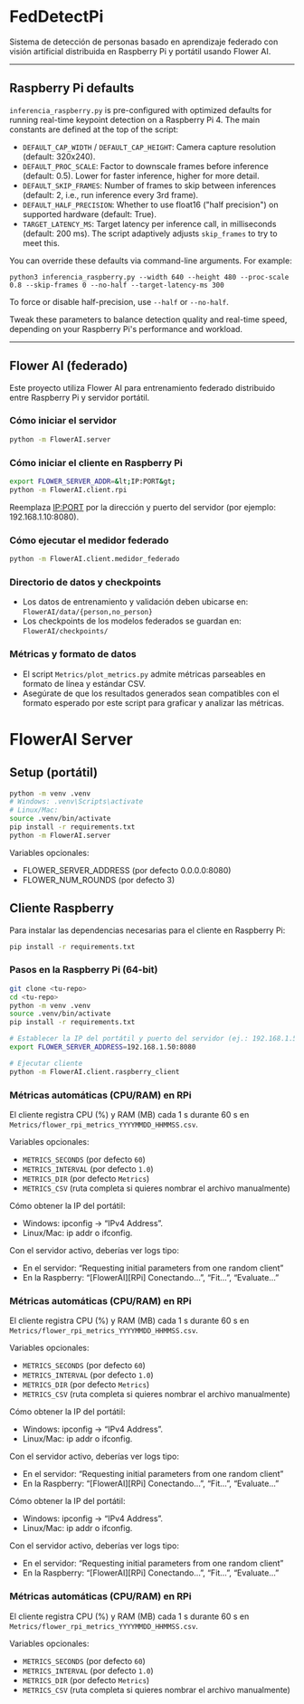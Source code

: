 # FedDetectPi
Sistema de detección de personas basado en aprendizaje federado con visión artificial distribuida en Raspberry Pi y portátil usando Flower AI.

---

## Raspberry Pi defaults

`inferencia_raspberry.py` is pre-configured with optimized defaults for running real-time keypoint detection on a Raspberry Pi 4. The main constants are defined at the top of the script:

- `DEFAULT_CAP_WIDTH` / `DEFAULT_CAP_HEIGHT`: Camera capture resolution (default: 320x240).
- `DEFAULT_PROC_SCALE`: Factor to downscale frames before inference (default: 0.5). Lower for faster inference, higher for more detail.
- `DEFAULT_SKIP_FRAMES`: Number of frames to skip between inferences (default: 2, i.e., run inference every 3rd frame).
- `DEFAULT_HALF_PRECISION`: Whether to use float16 ("half precision") on supported hardware (default: True).
- `TARGET_LATENCY_MS`: Target latency per inference call, in milliseconds (default: 200 ms). The script adaptively adjusts `skip_frames` to try to meet this.

You can override these defaults via command-line arguments. For example:
```
python3 inferencia_raspberry.py --width 640 --height 480 --proc-scale 0.8 --skip-frames 0 --no-half --target-latency-ms 300
```

To force or disable half-precision, use `--half` or `--no-half`.

Tweak these parameters to balance detection quality and real-time speed, depending on your Raspberry Pi's performance and workload.

---

## Flower AI (federado)

Este proyecto utiliza Flower AI para entrenamiento federado distribuido entre Raspberry Pi y servidor portátil.

### Cómo iniciar el servidor

```bash
python -m FlowerAI.server
```

### Cómo iniciar el cliente en Raspberry Pi

```bash
export FLOWER_SERVER_ADDR=&lt;IP:PORT&gt;
python -m FlowerAI.client.rpi
```
Reemplaza <IP:PORT> por la dirección y puerto del servidor (por ejemplo: 192.168.1.10:8080).

### Cómo ejecutar el medidor federado

```bash
python -m FlowerAI.client.medidor_federado
```

### Directorio de datos y checkpoints

- Los datos de entrenamiento y validación deben ubicarse en: `FlowerAI/data/{person,no_person}`
- Los checkpoints de los modelos federados se guardan en: `FlowerAI/checkpoints/`

### Métricas y formato de datos

- El script `Metrics/plot_metrics.py` admite métricas parseables en formato de línea y estándar CSV. 
- Asegúrate de que los resultados generados sean compatibles con el formato esperado por este script para graficar y analizar las métricas.

# FlowerAI Server

## Setup (portátil)
```bash
python -m venv .venv
# Windows: .venv\Scripts\activate
# Linux/Mac:
source .venv/bin/activate
pip install -r requirements.txt
python -m FlowerAI.server
```

Variables opcionales:
- FLOWER_SERVER_ADDRESS (por defecto 0.0.0.0:8080)
- FLOWER_NUM_ROUNDS (por defecto 3)

## Cliente Raspberry

Para instalar las dependencias necesarias para el cliente en Raspberry Pi:

```bash
pip install -r requirements.txt
```

### Pasos en la Raspberry Pi (64-bit)
```bash
git clone <tu-repo>
cd <tu-repo>
python -m venv .venv
source .venv/bin/activate
pip install -r requirements.txt

# Establecer la IP del portátil y puerto del servidor (ej.: 192.168.1.50:8080)
export FLOWER_SERVER_ADDRESS=192.168.1.50:8080

# Ejecutar cliente
python -m FlowerAI.client.raspberry_client
```

### Métricas automáticas (CPU/RAM) en RPi

El cliente registra CPU (%) y RAM (MB) cada 1 s durante 60 s en `Metrics/flower_rpi_metrics_YYYYMMDD_HHMMSS.csv`.

Variables opcionales:
- `METRICS_SECONDS` (por defecto `60`)
- `METRICS_INTERVAL` (por defecto `1.0`)
- `METRICS_DIR` (por defecto `Metrics`)
- `METRICS_CSV` (ruta completa si quieres nombrar el archivo manualmente)

Cómo obtener la IP del portátil:
- Windows: ipconfig → “IPv4 Address”.
- Linux/Mac: ip addr o ifconfig.

Con el servidor activo, deberías ver logs tipo:
- En el servidor: “Requesting initial parameters from one random client”
- En la Raspberry: “[FlowerAI][RPi] Conectando…”, “Fit…”, “Evaluate…”

### Métricas automáticas (CPU/RAM) en RPi

El cliente registra CPU (%) y RAM (MB) cada 1 s durante 60 s en `Metrics/flower_rpi_metrics_YYYYMMDD_HHMMSS.csv`.

Variables opcionales:
- `METRICS_SECONDS` (por defecto `60`)
- `METRICS_INTERVAL` (por defecto `1.0`)
- `METRICS_DIR` (por defecto `Metrics`)
- `METRICS_CSV` (ruta completa si quieres nombrar el archivo manualmente)

Cómo obtener la IP del portátil:
- Windows: ipconfig → “IPv4 Address”.
- Linux/Mac: ip addr o ifconfig.

Con el servidor activo, deberías ver logs tipo:
- En el servidor: “Requesting initial parameters from one random client”
- En la Raspberry: “[FlowerAI][RPi] Conectando…”, “Fit…”, “Evaluate…”

Cómo obtener la IP del portátil:
- Windows: ipconfig → “IPv4 Address”.
- Linux/Mac: ip addr o ifconfig.

Con el servidor activo, deberías ver logs tipo:
- En el servidor: “Requesting initial parameters from one random client”
- En la Raspberry: “[FlowerAI][RPi] Conectando…”, “Fit…”, “Evaluate…”

### Métricas automáticas (CPU/RAM) en RPi

El cliente registra CPU (%) y RAM (MB) cada 1 s durante 60 s en `Metrics/flower_rpi_metrics_YYYYMMDD_HHMMSS.csv`.

Variables opcionales:
- `METRICS_SECONDS` (por defecto `60`)
- `METRICS_INTERVAL` (por defecto `1.0`)
- `METRICS_DIR` (por defecto `Metrics`)
- `METRICS_CSV` (ruta completa si quieres nombrar el archivo manualmente)
